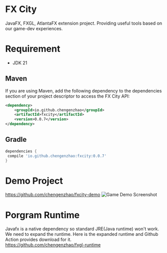 # FX City

JavaFX, FXGL, AtlantaFX extension project. Providing useful tools based on our game-dev experiences.  

# Requirement

* JDK 21

## Maven
If you are using Maven, add the following dependency to the dependencies section of your project descriptor to access the FX City API:
```xml
<dependency>
    <groupId>io.github.chengenzhao</groupId>
    <artifactId>fxcity</artifactId>
    <version>0.0.7</version>
</dependency>
```

## Gradle
```groovy
dependencies {
 compile 'io.github.chengenzhao:fxcity:0.0.7'
}

```

# Demo Project
https://github.com/chengenzhao/fxcity-demo
![Game Demo Screenshot](https://github.com/chengenzhao/fxcity-demo/assets/5525436/70be792b-d454-4613-8280-60ca8e9c6335)
# Porgram Runtime
Javafx is a native dependency so standard JRE(Java runtime) won't work. We need to expand the runtime.
Here is the expanded runtime and Github Action provides download for it.  
https://github.com/chengenzhao/fxgl-runtime
